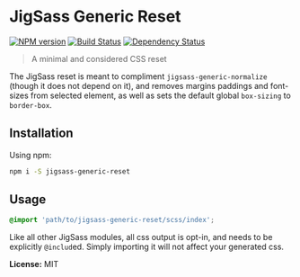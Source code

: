 # JigSass Generic Reset
[![NPM version][npm-image]][npm-url]  [![Build Status][travis-image]][travis-url] [![Dependency Status][daviddm-image]][daviddm-url]   

 > A minimal and considered CSS reset

The JigSass reset is meant to compliment `jigsass-generic-normalize` (though it does not depend
on it), and removes margins paddings and font-sizes from selected element, as well as sets the 
default global `box-sizing` to `border-box`.

## Installation

Using npm:

```sh
npm i -S jigsass-generic-reset
```

## Usage
```scss
@import 'path/to/jigsass-generic-reset/scss/index';
```

Like all other JigSass modules, all css output is opt-in, and needs to be explicitly `@includ`ed. 
Simply importing it will not affect your generated css.


**License:** MIT



[npm-image]: https://badge.fury.io/js/jigsass-generic-reset.svg
[npm-url]: https://npmjs.org/package/jigsass-generic-reset

[travis-image]: https://travis-ci.org/TxHawks/jigsass-generic-reset.svg?branch=master
[travis-url]: https://travis-ci.org/TxHawks/jigsass-generic-reset
[daviddm-image]: https://david-dm.org/TxHawks/jigsass-generic-reset.svg?theme=shields.io
[daviddm-url]: https://david-dm.org/TxHawks/jigsass-generic-reset
